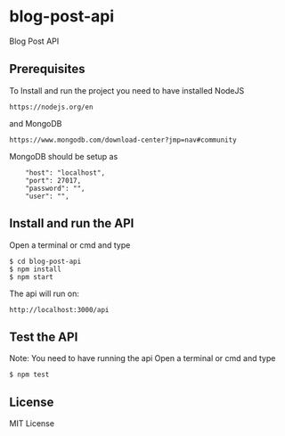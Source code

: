# blog-post-api
Blog Post API

## Prerequisites
To Install and run the project you need to have installed NodeJS
``` 
https://nodejs.org/en
```

and MongoDB
``` 
https://www.mongodb.com/download-center?jmp=nav#community
```

MongoDB should be setup as
``` 
    "host": "localhost",
    "port": 27017,
    "password": "",
    "user": "",
```

## Install and run the API
Open a terminal or cmd and type
```
$ cd blog-post-api
$ npm install
$ npm start
```

The api will run on:
```
http://localhost:3000/api
```

## Test the API
Note: You need to have running the api
Open a terminal or cmd and type
```
$ npm test
```

## License
MIT License
